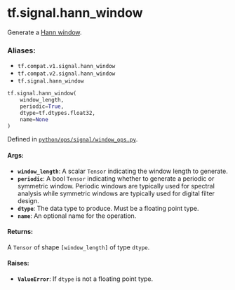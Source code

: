 <div itemscope itemtype="http://developers.google.com/ReferenceObject">
<meta itemprop="name" content="tf.signal.hann_window" />
<meta itemprop="path" content="Stable" />
</div>

# tf.signal.hann_window

Generate a [Hann window][hann].

### Aliases:

* `tf.compat.v1.signal.hann_window`
* `tf.compat.v2.signal.hann_window`
* `tf.signal.hann_window`

``` python
tf.signal.hann_window(
    window_length,
    periodic=True,
    dtype=tf.dtypes.float32,
    name=None
)
```



Defined in [`python/ops/signal/window_ops.py`](/code/stable/tensorflow/python/ops/signal/window_ops.py).

<!-- Placeholder for "Used in" -->


#### Args:


* <b>`window_length`</b>: A scalar `Tensor` indicating the window length to generate.
* <b>`periodic`</b>: A bool `Tensor` indicating whether to generate a periodic or
  symmetric window. Periodic windows are typically used for spectral
  analysis while symmetric windows are typically used for digital
  filter design.
* <b>`dtype`</b>: The data type to produce. Must be a floating point type.
* <b>`name`</b>: An optional name for the operation.


#### Returns:

A `Tensor` of shape `[window_length]` of type `dtype`.



#### Raises:


* <b>`ValueError`</b>: If `dtype` is not a floating point type.

[hann]: https://en.wikipedia.org/wiki/Window_function#Hann_and_Hamming_windows